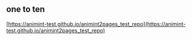 ## one to ten
[https://animint-test.github.io/animint2pages_test_repo](https://animint-test.github.io/animint2pages_test_repo)


